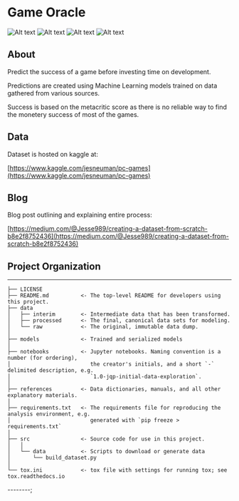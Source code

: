 # Game Oracle

![Alt text](https://img.shields.io/github/license/Jesse989/game-oracle?style=plastic)
![Alt text](https://img.shields.io/github/repo-size/Jesse989/game-oracle?style=plastic)
![Alt text](https://img.shields.io/github/last-commit/Jesse989/game-oracle?style=plastic)
![Alt text](https://img.shields.io/github/stars/Jesse989/game-oracle?style=social)

<!-- ![Tanzanian Water Well](./images/pumping.jpg) -->

## About

Predict the success of a game before investing time on development.

Predictions are created using Machine Learning models trained on data gathered from various sources.

Success is based on the metacritic score as there is no reliable way to find the monetery success of most of the games.

## Data

Dataset is hosted on kaggle at:

[https://www.kaggle.com/jesneuman/pc-games](https://www.kaggle.com/jesneuman/pc-games)

## Blog

Blog post outlining and explaining entire process:

[https://medium.com/@Jesse989/creating-a-dataset-from-scratch-b8e2f8752436](https://medium.com/@Jesse989/creating-a-dataset-from-scratch-b8e2f8752436)

## Project Organization

------------

    ├── LICENSE
    ├── README.md          <- The top-level README for developers using this project.
    ├── data
    │   ├── interim        <- Intermediate data that has been transformed.
    │   ├── processed      <- The final, canonical data sets for modeling.
    │   └── raw            <- The original, immutable data dump.
    │
    ├── models             <- Trained and serialized models
    │
    ├── notebooks          <- Jupyter notebooks. Naming convention is a number (for ordering),
    │                         the creator's initials, and a short `-` delimited description, e.g.
    │                         `1.0-jqp-initial-data-exploration`.
    │
    ├── references         <- Data dictionaries, manuals, and all other explanatory materials.
    │
    ├── requirements.txt   <- The requirements file for reproducing the analysis environment, e.g.
    │                         generated with `pip freeze > requirements.txt`
    │
    ├── src                <- Source code for use in this project.
    │   │
    │   └── data           <- Scripts to download or generate data
    │       └── build_dataset.py
    │
    └── tox.ini            <- tox file with settings for running tox; see tox.readthedocs.io

--------;

